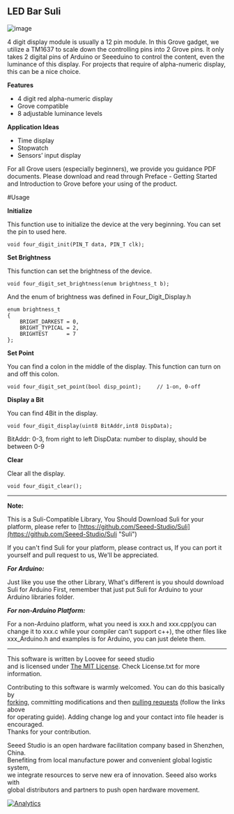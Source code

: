 LED Bar Suli
-------------------------------------------------------------
![image](http://www.seeedstudio.com/depot/images/product/4-Digital%20Display.jpg)

4 digit display module is usually a 12 pin module. In this Grove gadget, we utilize a TM1637 to scale down the controlling pins into 2 Grove pins. It only takes 2 digital pins of Arduino or Seeeduino to control the content, even the luminance of this display. For projects that require of alpha-numeric display, this can be a nice choice.
 
**Features**

* 4 digit red alpha-numeric display
* Grove compatible
* 8 adjustable luminance levels


**Application Ideas**

* Time display
* Stopwatch
* Sensors’ input display


For all Grove users (especially beginners), we provide you guidance PDF documents. Please download and read through Preface - Getting Started and Introduction to Grove before your using of the product.


#Usage

**Initialize**

This function use to initialize the device at the very beginning. You can set the pin to used here. 

	void four_digit_init(PIN_T data, PIN_T clk);

**Set Brightness**

This function can set the brightness of the device. 

	void four_digit_set_brightness(enum brightness_t b);

And the enum of brightness was defined in Four_Digit_Display.h

	enum brightness_t
	{
	    BRIGHT_DARKEST = 0,
	    BRIGHT_TYPICAL = 2,
	    BRIGHTEST      = 7
	};


**Set Point**

You can find a colon in the middle of the display. This function can turn on and off this colon.

	void four_digit_set_point(bool disp_point);		// 1-on, 0-off

**Display a Bit**

You can find 4Bit in the display. 

	void four_digit_display(uint8 BitAddr,int8 DispData);

BitAddr: 0-3, from right to left
DispData: number to display, should be between 0-9


**Clear**

Clear all the display. 

	void four_digit_clear();


-----
**Note:**

This is a Suli-Compatible Library, You Should Download Suli for your platform, please refer to [https://github.com/Seeed-Studio/Suli](https://github.com/Seeed-Studio/Suli "Suli")

If you can't find Suli for your platform, please contract us, If you can port it yourself and pull request to us, We'll be appreciated. 

***For Arduino:***

Just like you use the other Library, What's different is you should download Suli for Arduino First, remember that just put Suli for Arduino to your Arduino libraries folder.

***For non-Arduino Platform:***

For a non-Arduino platform, what you need is xxx.h and xxx.cpp(you can change it to xxx.c while your compiler can't support c++), the other files like xxx_Arduino.h and examples is for Arduino, you can just delete them.


----
This software is written by Loovee for seeed studio<br>
and is licensed under [The MIT License](http://opensource.org/licenses/mit-license.php). Check License.txt for more information.<br>

Contributing to this software is warmly welcomed. You can do this basically by<br>
[forking](https://help.github.com/articles/fork-a-repo), committing modifications and then [pulling requests](https://help.github.com/articles/using-pull-requests) (follow the links above<br>
for operating guide). Adding change log and your contact into file header is encouraged.<br>
Thanks for your contribution.

Seeed Studio is an open hardware facilitation company based in Shenzhen, China. <br>
Benefiting from local manufacture power and convenient global logistic system, <br>
we integrate resources to serve new era of innovation. Seeed also works with <br>
global distributors and partners to push open hardware movement.<br>


[1]:http://www.seeedstudio.com/wiki/LED_Bar



[![Analytics](https://ga-beacon.appspot.com/UA-46589105-3/Grove_LED_Bar)](https://github.com/igrigorik/ga-beacon)
